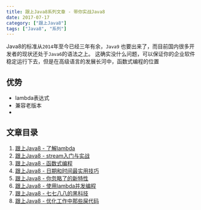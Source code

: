 ```yaml
---
title: 跟上Java8系列文章 - 带你实战Java8
date: 2017-07-17
category: ["跟上Java8"]
tags: ["Java8", "系列"]
---
```


Java8的标准从`2014`年至今已经三年有余，`Java9` 也要出来了，而目前国内很多开发者的现状还处于`Java6`的语法之上。
这确实没什么问题，可以保证你的企业软件稳定运行下去，但是在高级语言的发展长河中，函数式编程的位置

## 优势

- lambda表达式
- 兼容老版本
-

## 文章目录

1. [跟上Java8 - 了解lambda](/2017/07/17/keep-up-with-java8-lambda.html)
2. [跟上Java8 - stream入门与实战](/2017/07/18/keep-up-with-java8-stream.html)
3. [跟上Java8 - 函数式编程](/2017/07/19/keep-up-with-java8-functional-programming.html)
4. [跟上Java8 - 日期和时间最实用技巧](/2017/07/20/keep-up-with-java8-datetime.html)
5. [跟上Java8 - 你忽略了的新特性](/2017/07/21/keep-up-with-java8-features.html)
6. [跟上Java8 - 使用lambda并发编程](/2017/07/22/keep-up-with-java8-concurrent.html)
7. [跟上Java8 - 七七八八的黑科技](/2017/07/23/keep-up-with-java8-tips.html)
8. [跟上Java8 - 优化工作中那些屎代码](/2017/07/24/keep-up-with-java8-optimizing.html)

